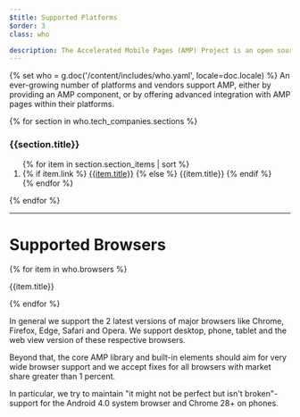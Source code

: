 ```yaml
---
$title: Supported Platforms
$order: 3
class: who

description: The Accelerated Mobile Pages (AMP) Project is an open source initiative that makes it easy for publishers to create mobile-friendly content once and have it load instantly everywhere. – Accelerated Mobile Pages Project
---
```

{% set who = g.doc('/content/includes/who.yaml', locale=doc.locale) %}
An ever-growing number of platforms and vendors support AMP, either by providing an AMP component, or by offering advanced integration with AMP pages within their platforms.

<div>
  <amp-accordion>
  {% for section in who.tech_companies.sections %}
    <section {% if loop.index == 1 %}expanded{% endif %}>
      <div id="{{section.title|slug}}" class="accordion-header">
        <span class="accordion-toggle"></span>
        <h3>{{section.title}}</h3>
      </div>
      <div class="accordion-content">
        <ol class="item-container">
        {% for item in section.section_items | sort %}
          <li class="item">
            {% if item.link %}
              <a href="{{item.link}}">{{item.title}}</a>
            {% else %}
              {{item.title}}
            {% endif %}
          </li>
        {% endfor %}
        </ol>
      </div>
    </section>
  {% endfor %}
  </amp-accordion>
</div>

<hr>

# Supported Browsers

<div class="browser-container">
{% for item in who.browsers %}
  <div class="browser">
    <amp-img width="75"
        height="75"
        layout="responsive"
        src="{{item.img}}"></amp-img>
    <p class="browser-title">{{item.title}}</p>
  </div>
{% endfor %}
</div>

In general we support the 2 latest versions of major browsers like Chrome, Firefox, Edge, Safari and Opera. We support desktop, phone, tablet and the web view version of these respective browsers.

Beyond that, the core AMP library and built-in elements should aim for very wide browser support and we accept fixes for all browsers with market share greater than 1 percent.

In particular, we try to maintain "it might not be perfect but isn't broken"-support for the Android 4.0 system browser and Chrome 28+ on phones.
